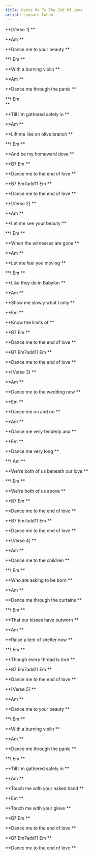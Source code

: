 ```yaml
---
title: Dance Me To The End Of Love
artist: Leonard Cohen
---
```

**\[Verse 1]**

**Am**

**Dance me to your beauty**

**\    Em**

**With a burning violin**

**Am**

**Dance me through the panic**

**\    Em  **

**Till I'm gathered safely in**

**Am**

**Lift me like an olive branch**

**\    Em**

**And be my homeward dove**

**B7                     Em**

**Dance me to the end of love**

**B7                  Em7add11 Em**

**Dance me to the end of love**

**\[Verse 2]**

**Am**

**Let me see your beauty**

**\    Em**

**When the witnesses are gone**

**Am**

**Let me feel you moving**

**\    Em**

**Like they do in Babylon**

**Am**

**Show me slowly what I only**

**Em**

**Know the limits of**

**B7                     Em**

**Dance me to the end of love**

**B7                  Em7add11 Em**

**Dance me to the end of love**

**\[Verse 3]**

**Am**

**Dance me to the wedding now**

**Em**

**Dance me on and on**

**Am**

**Dance me very tenderly and**

**Em**

**Dance me very long**

**\    Am**

**We're both of us beneath our love**

**\    Em**

**We're both of us above**

**B7                     Em**

**Dance me to the end of love**

**B7                  Em7add11 Em**

**Dance me to the end of love**

**\[Verse 4]**

**Am**

**Dance me to the children**

**\    Em**

**Who are asking to be born**

**Am**

**Dance me through the curtains**

**\    Em**

**That our kisses have outworn**

**Am**

**Raise a tent of shelter now**

**\    Em**

**Though every thread is torn**

**B7                  Em7add11 Em**

**Dance me to the end of love**

**\[Verse 5]**

**Am**

**Dance me to your beauty**

**\    Em**

**With a burning violin**

**Am**

**Dance me through the panic**

**\    Em**

**Till I'm gathered safely in**

**Am**

**Touch me with your naked hand**

**Em**

**Touch me with your glove**

**B7                     Em**

**Dance me to the end of love**

**B7                  Em7add11 Em**

**Dance me to the end of love**
